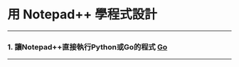 # 用 Notepad++ 學程式設計

-----

### 1. 讓Notepad++直接執行Python或Go的程式 [Go](npp_execute_setting.htm "讓Notepad++直接執行Python或Go的程式")

-----

